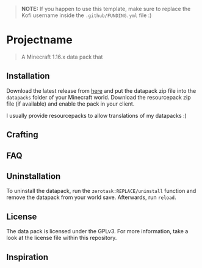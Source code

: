 > __NOTE:__ If you happen to use this template, make sure to replace the Kofi username inside the `.github/FUNDING.yml` file :)

# Projectname

> A Minecraft 1.16.x data pack that

## Installation

Download the latest release from [here][latest] and put the datapack zip file into the `datapacks` folder of your Minecraft world. Download the resourcepack zip file (if available) and enable the pack in your client.

I usually provide resourcepacks to allow translations of my datapacks :)

## Crafting

## FAQ

## Uninstallation

To uninstall the datapack, run the `zerotask:REPLACE/uninstall` function and remove the datapack from your world save. Afterwards, run `reload`.

## License

The data pack is licensed under the GPLv3. For more information, take a look at the license file within this repository.

## Inspiration

[latest]: https://github.com/vanilla-friendly-datapacks/REPLACE/releases/latest
